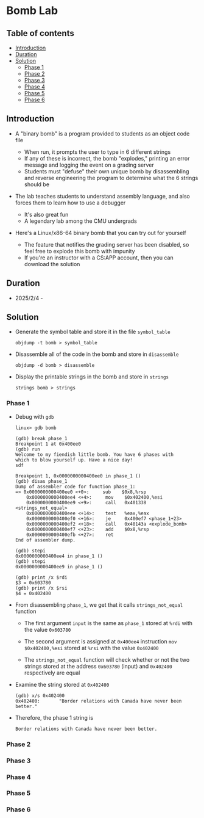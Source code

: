 # Bomb Lab
## Table of contents
- [Introduction](#introduction)
- [Duration](#duration)
- [Solution](#solution)
    - [Phase 1](#phase-1)
    - [Phase 2](#phase-2)
    - [Phase 3](#phase-3)
    - [Phase 4](#phase-4)
    - [Phase 5](#phase-5)
    - [Phase 6](#phase-6)

## Introduction
- A "binary bomb" is a program provided to students as an object code file
    - When run, it prompts the user to type in 6 different strings
    - If any of these is incorrect, the bomb "explodes," printing an error message and logging the event on a grading server
    - Students must "defuse" their own unique bomb by disassembling and reverse engineering the program to determine what the 6 strings should be

- The lab teaches students to understand assembly language, and also forces them to learn how to use a debugger
    - It's also great fun
    - A legendary lab among the CMU undergrads

- Here's a Linux/x86-64 binary bomb that you can try out for yourself
    - The feature that notifies the grading server has been disabled, so feel free to explode this bomb with impunity
    - If you're an instructor with a CS:APP account, then you can download the solution

## Duration
- 2025/2/4 - 

## Solution
- Generate the symbol table and store it in the file `symbol_table`

    ```
    objdump -t bomb > symbol_table
    ```

- Disassemble all of the code in the bomb and store in `disassemble`

    ```
    objdump -d bomb > disassemble
    ```

- Display the printable strings in the bomb and store in `strings`

    ```
    strings bomb > strings
    ```

### Phase 1
- Debug with `gdb`

    ```
    linux> gdb bomb

    (gdb) break phase_1
    Breakpoint 1 at 0x400ee0
    (gdb) run
    Welcome to my fiendish little bomb. You have 6 phases with
    which to blow yourself up. Have a nice day!
    sdf

    Breakpoint 1, 0x0000000000400ee0 in phase_1 ()
    (gdb) disas phase_1
    Dump of assembler code for function phase_1:
    => 0x0000000000400ee0 <+0>:     sub    $0x8,%rsp
        0x0000000000400ee4 <+4>:     mov    $0x402400,%esi
        0x0000000000400ee9 <+9>:     call   0x401338 <strings_not_equal>
        0x0000000000400eee <+14>:    test   %eax,%eax
        0x0000000000400ef0 <+16>:    je     0x400ef7 <phase_1+23>
        0x0000000000400ef2 <+18>:    call   0x40143a <explode_bomb>
        0x0000000000400ef7 <+23>:    add    $0x8,%rsp
        0x0000000000400efb <+27>:    ret    
    End of assembler dump.

    (gdb) stepi
    0x0000000000400ee4 in phase_1 ()
    (gdb) stepi
    0x0000000000400ee9 in phase_1 ()

    (gdb) print /x $rdi
    $3 = 0x603780
    (gdb) print /x $rsi
    $4 = 0x402400
    ```

- From disassembling `phase_1`, we get that it calls `strings_not_equal` function
    - The first argument `input` is the same as `phase_1` stored at `%rdi` with the value `0x603780`

    - The second argument is assigned at `0x400ee4` instruction `mov    $0x402400,%esi` stored at `%rsi` with the value `0x402400`

    - The `strings_not_equal` function will check whether or not the two strings stored at the address `0x603780` (input) and `0x402400` respectively are equal

- Examine the string stored at `0x402400`

    ```
    (gdb) x/s 0x402400
    0x402400:       "Border relations with Canada have never been better."
    ```

- Therefore, the phase 1 string is 

    ```
    Border relations with Canada have never been better.
    ```

### Phase 2
### Phase 3
### Phase 4
### Phase 5
### Phase 6